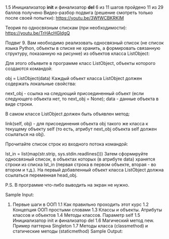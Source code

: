 1.5 Инициализатор __init__ и финализатор __del__
6 из 11 шагов пройдено
11 из 29 баллов  получено
Видео-разбор подвига (решение смотреть только после своей попытки): https://youtu.be/3WfWCBKRKIM

Теория по односвязным спискам (при необходимости): https://youtu.be/TrHAcHGIdgQ

Подвиг 9. Вам необходимо реализовать односвязный список (не список языка Python, объекты в списке не хранить, а формировать связанную структуру, показанную на рисунке) из объектов класса ListObject:



Для этого объявите в программе класс ListObject, объекты которого создаются командой:

obj = ListObject(data)
Каждый объект класса ListObject должен содержать локальные свойства:

next_obj - ссылка на следующий присоединенный объект (если следующего объекта нет, то next_obj = None);
data - данные объекта в виде строки.

В самом классе ListObject должен быть объявлен метод:

link(self, obj) - для присоединения объекта obj такого же класса к текущему объекту self (то есть, атрибут next_obj объекта self должен ссылаться на obj).

Прочитайте список строк из входного потока командой:

lst_in = list(map(str.strip, sys.stdin.readlines()))
Затем сформируйте односвязный список, в объектах которых (в атрибуте data) хранятся строки из списка lst_in (первая строка в первом объекте, вторая - во втором и  т.д.). На первый добавленный объект класса ListObject должна ссылаться переменная head_obj.

P.S. В программе что-либо выводить на экран не нужно.

Sample Input:

1. Первые шаги в ООП
1.1 Как правильно проходить этот курс
1.2 Концепция ООП простыми словами
1.3 Классы и объекты. Атрибуты классов и объектов
1.4 Методы классов. Параметр self
1.5 Инициализатор init и финализатор del
1.6 Магический метод new. Пример паттерна Singleton
1.7 Методы класса (classmethod) и статические методы (staticmethod)
Sample Output:
